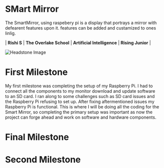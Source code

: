 ﻿# SMart Mirror
The SmartMirror, using raspebery pi is a display that portrays a mirror with defearent features upon it. features can be added and custamized to ones linlig.

| **Rishi S** | **The Overlake School** | **Artificial Intelligence** | **Rising Junior** |


![Headstone Image](https://bluestampengineering.com/wp-content/uploads/2016/05/improve.jpg)

# First Milestone
  

My first milestone was completing the setup of my Raspberry Pi. I had to connect all the components to my monitor download and update software to an SD card. I ran along to some challenges such as SD card issues and the Raspberry Pi refusing to set up. After fixing aftermentioned issues my Raspberry Pi is functional. This is where I will be doing all the coding for the Smart Mirror, so completing the primary setup was important as now the project can forge ahead and work on software and hardware components.


  
# Final Milestone
 


# Second Milestone




